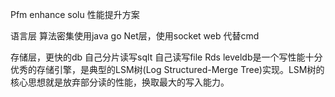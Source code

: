 Pfm enhance solu 性能提升方案



语言层   算法密集使用java go
Net层，使用socket web 代替cmd

存储层，更快的db
自己分片读写sqlt
自己读写file
Rds
 leveldb是一个写性能十分优秀的存储引擎，是典型的LSM树(Log Structured-Merge Tree)实现。LSM树的核心思想就是放弃部分读的性能，换取最大的写入能力。







